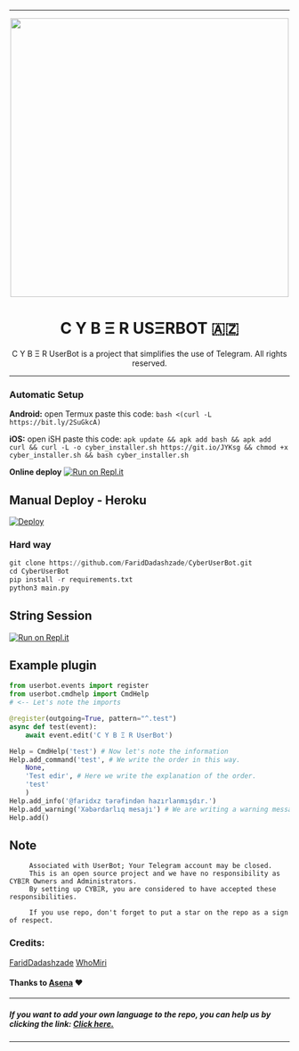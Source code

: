 ----

<p align="center"><a href="https://t.me/TheCyberUserBot"><img src="https://telegra.ph/file/2b7c70f6a262e6bbd41ad.jpg" width="500"></a></p> 
<h1 align="center"><b>C Y B Ξ R USΞRBOT 🇦🇿</b></h1>
</div>
<p align="center">
    C Y B Ξ R UserBot is a project that simplifies the use of Telegram. All rights reserved.

</p>

----


### Automatic Setup

**Android:** open Termux paste this code: `bash <(curl -L https://bit.ly/2SuGkcA)`

**iOS:** open iSH paste this code: `apk update && apk add bash && apk add curl && curl -L -o cyber_installer.sh https://git.io/JYKsg && chmod +x cyber_installer.sh && bash cyber_installer.sh`

**Online deploy** 
                  [![Run on Repl.it](https://repl.it/badge/github/FaridDadashzade/CyberInstaller-)](https://repl.it/@FaridDadashzade/installer-1)


## Manual Deploy - Heroku

[![Deploy](https://www.herokucdn.com/deploy/button.svg)](https://heroku.com/deploy?template=https://github.com/FaridDadashzade/CyberUserBot)


### Hard way

```python
git clone https://github.com/FaridDadashzade/CyberUserBot.git
cd CyberUserBot
pip install -r requirements.txt
python3 main.py
```

## String Session

[![Run on Repl.it](https://repl.it/badge/github/FaridDadashzade/Cyber)](https://repl.it/@FaridDadashzade/Cyber)


## Example plugin

```python
from userbot.events import register
from userbot.cmdhelp import CmdHelp 
# <-- Let's note the imports

@register(outgoing=True, pattern="^.test")
async def test(event):
    await event.edit('C Y B Ξ R UserBot')

Help = CmdHelp('test') # Now let's note the information
Help.add_command('test', # We write the order in this way.
    None,
    'Test edir', # Here we write the explanation of the order.
    'test'
    )
Help.add_info('@faridxz tərəfindən hazırlanmışdır.')
Help.add_warning('Xəbərdarlıq mesajı') # We are writing a warning message here.
Help.add()
```



## Note

```
     Associated with UserBot; Your Telegram account may be closed.
     This is an open source project and we have no responsibility as CYBΞR Owners and Administrators.
     By setting up CYBΞR, you are considered to have accepted these responsibilities.
     
     If you use repo, don't forget to put a star on the repo as a sign of respect.
```


### Credits:

[FaridDadashzade](https://github.com/FaridDadashzade)
[WhoMiri](https://github.com/whomiri)

#### Thanks to [Asena](https://github.com/yusufusta/AsenaUserBot) ❤️

----
##### If you want to add your own language to the repo, you can help us by clicking the link: [Click here.](https://crowdin.com/project/cyberuserbot)
----
